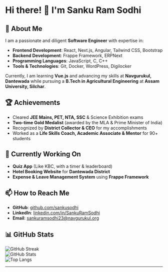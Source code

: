 # Hi there! 👋 I'm Sanku Ram Sodhi

## 🚀 About Me
I am a passionate and diligent **Software Engineer** with expertise in:
- **Frontend Development**: React, Next.js, Angular, Tailwind CSS, Bootstrap  
- **Backend Development**: Frappe Framework, ERPNext  
- **Programming Languages**: JavaScript, C, C++  
- **Tools & Technologies**: Git, Docker, WordPress, Digilocker  

Currently, I am learning **Vue.js** and advancing my skills at **Navgurukul, Dantewada** while pursuing a **B.Tech in Agricultural Engineering** at **Assam University, Silchar**.

## 🏆 Achievements  
- Cleared **JEE Mains, PET, NTA, SSC** & Science Exhibition exams  
- **Two-time Gold Medalist** (awarded by the MLA & Prime Minister of India)  
- Recognized by **District Collector & CEO** for my accomplishments  
- Worked as a **Life Skills Coach, Academic Associate & Mentor** for 90+ students  

## 🌱 Currently Working On  
- **Quiz App** (Like KBC, with a timer & leaderboard)  
- **Hotel Booking Website** for **Dantewada District**  
- **Expense & Leave Management System** using **Frappe Framework**  

## 📫 How to Reach Me  
- **GitHub**: [github.com/sankusodhi](https://https://github.com/sankusodhi)  
- **LinkedIn**: [linkedin.com/in/SankuRamSodhi](linkedin.com/in/sanku-ram-sodhi-331191291)  
- **Email**: [sankuramsodhi23@navgurukul.org](mailto:your-sankuramsodhi23@navgurukul.org)  

## 📊 GitHub Stats  
![GitHub Streak](https://github-readme-streak-stats.herokuapp.com/?user=SankuRamSodhi&theme=radical)  
![GitHub Stats](https://github-readme-stats.vercel.app/api?username=SankuRamSodhi&show_icons=true&theme=radical)  
![Top Langs](https://github-readme-stats.vercel.app/api/top-langs/?username=SankuRamSodhi&layout=compact&theme=radical)  

---

<!---
sankusodhi/sankusodhi is a ✨ special ✨ repository because its `README.md` (this file) appears on your GitHub profile.
You can click the Preview link to take a look at your changes.
--->
